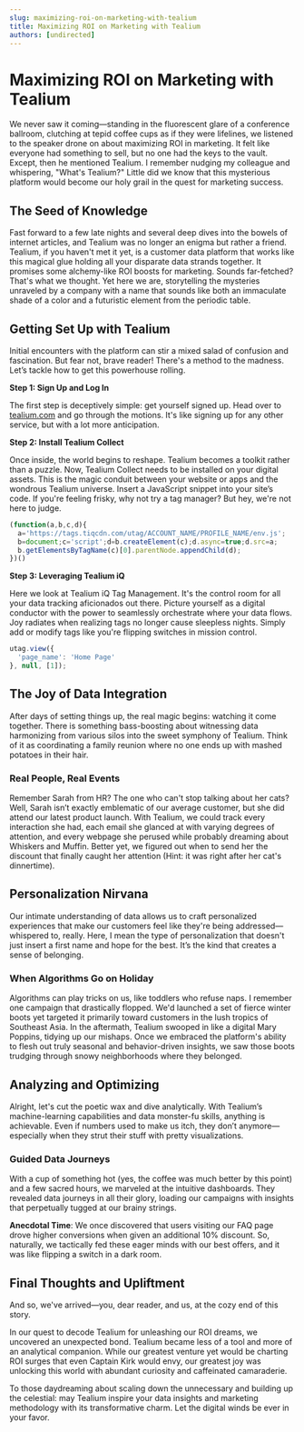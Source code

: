 ```yaml
---
slug: maximizing-roi-on-marketing-with-tealium
title: Maximizing ROI on Marketing with Tealium
authors: [undirected]
---
```



# Maximizing ROI on Marketing with Tealium

We never saw it coming—standing in the fluorescent glare of a conference ballroom, clutching at tepid coffee cups as if they were lifelines, we listened to the speaker drone on about maximizing ROI in marketing. It felt like everyone had something to sell, but no one had the keys to the vault. Except, then he mentioned Tealium. I remember nudging my colleague and whispering, "What's Tealium?" Little did we know that this mysterious platform would become our holy grail in the quest for marketing success.

## The Seed of Knowledge 

Fast forward to a few late nights and several deep dives into the bowels of internet articles, and Tealium was no longer an enigma but rather a friend. Tealium, if you haven't met it yet, is a customer data platform that works like this magical glue holding all your disparate data strands together. It promises some alchemy-like ROI boosts for marketing. Sounds far-fetched? That's what we thought. Yet here we are, storytelling the mysteries unraveled by a company with a name that sounds like both an immaculate shade of a color and a futuristic element from the periodic table.

## Getting Set Up with Tealium

Initial encounters with the platform can stir a mixed salad of confusion and fascination. But fear not, brave reader! There's a method to the madness. Let’s tackle how to get this powerhouse rolling. 

**Step 1: Sign Up and Log In**

The first step is deceptively simple: get yourself signed up. Head over to [tealium.com](https://www.tealium.com) and go through the motions. It's like signing up for any other service, but with a lot more anticipation.

**Step 2: Install Tealium Collect**

Once inside, the world begins to reshape. Tealium becomes a toolkit rather than a puzzle. Now, Tealium Collect needs to be installed on your digital assets. This is the magic conduit between your website or apps and the wondrous Tealium universe. Insert a JavaScript snippet into your site’s code. If you're feeling frisky, why not try a tag manager? But hey, we're not here to judge.

```javascript
(function(a,b,c,d){
  a='https://tags.tiqcdn.com/utag/ACCOUNT_NAME/PROFILE_NAME/env.js';
  b=document;c='script';d=b.createElement(c);d.async=true;d.src=a;
  b.getElementsByTagName(c)[0].parentNode.appendChild(d);
})()
```

**Step 3: Leveraging Tealium iQ**

Here we look at Tealium iQ Tag Management. It's the control room for all your data tracking aficionados out there. Picture yourself as a digital conductor with the power to seamlessly orchestrate where your data flows. Joy radiates when realizing tags no longer cause sleepless nights. Simply add or modify tags like you're flipping switches in mission control. 

```javascript
utag.view({
  'page_name': 'Home Page'
}, null, [1]);
```

## The Joy of Data Integration

After days of setting things up, the real magic begins: watching it come together. There is something bass-boosting about witnessing data harmonizing from various silos into the sweet symphony of Tealium. Think of it as coordinating a family reunion where no one ends up with mashed potatoes in their hair. 

### Real People, Real Events

Remember Sarah from HR? The one who can't stop talking about her cats? Well, Sarah isn’t exactly emblematic of our average customer, but she did attend our latest product launch. With Tealium, we could track every interaction she had, each email she glanced at with varying degrees of attention, and every webpage she perused while probably dreaming about Whiskers and Muffin. Better yet, we figured out when to send her the discount that finally caught her attention (Hint: it was right after her cat's dinnertime).

## Personalization Nirvana

Our intimate understanding of data allows us to craft personalized experiences that make our customers feel like they're being addressed—whispered to, really. Here, I mean the type of personalization that doesn't just insert a first name and hope for the best. It’s the kind that creates a sense of belonging.

### When Algorithms Go on Holiday

Algorithms can play tricks on us, like toddlers who refuse naps. I remember one campaign that drastically flopped. We'd launched a set of fierce winter boots yet targeted it primarily toward customers in the lush tropics of Southeast Asia. In the aftermath, Tealium swooped in like a digital Mary Poppins, tidying up our mishaps. Once we embraced the platform's ability to flesh out truly seasonal and behavior-driven insights, we saw those boots trudging through snowy neighborhoods where they belonged. 

## Analyzing and Optimizing

Alright, let's cut the poetic wax and dive analytically. With Tealium’s machine-learning capabilities and data monster-fu skills, anything is achievable. Even if numbers used to make us itch, they don’t anymore—especially when they strut their stuff with pretty visualizations.

### Guided Data Journeys

With a cup of something hot (yes, the coffee was much better by this point) and a few sacred hours, we marveled at the intuitive dashboards. They revealed data journeys in all their glory, loading our campaigns with insights that perpetually tugged at our brainy strings.

**Anecdotal Time**: We once discovered that users visiting our FAQ page drove higher conversions when given an additional 10% discount. So, naturally, we tactically fed these eager minds with our best offers, and it was like flipping a switch in a dark room. 

## Final Thoughts and Upliftment

And so, we've arrived—you, dear reader, and us, at the cozy end of this story. 

In our quest to decode Tealium for unleashing our ROI dreams, we uncovered an unexpected bond. Tealium became less of a tool and more of an analytical companion. While our greatest venture yet would be charting ROI surges that even Captain Kirk would envy, our greatest joy was unlocking this world with abundant curiosity and caffeinated camaraderie.

To those daydreaming about scaling down the unnecessary and building up the celestial: may Tealium inspire your data insights and marketing methodology with its transformative charm. Let the digital winds be ever in your favor.